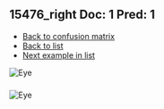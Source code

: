 ## 15476_right Doc: 1 Pred: 1
- [Back to confusion matrix](https://github.com/juliandewit/kaggle_retinopathy/blob/master/matrix.md)
- [Back to list](https://github.com/juliandewit/kaggle_retinopathy/blob/master/lists/11/list.md)
- [Next example in list](https://github.com/juliandewit/kaggle_retinopathy/blob/master/lists/11/15/15481_right.md)

![Eye](https://retinopaty.blob.core.windows.net/size1024/15476_right_1.jpeg)

### 

![Eye]()
